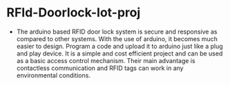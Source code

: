 # RFId-Doorlock-Iot-proj
- The arduino based RFID door lock system is secure and responsive as compared to other systems. With the use of arduino, it becomes much easier to design. Program a code and upload it to arduino just like a plug and play device. It is a simple and cost efficient project and can be used as a basic access control mechanism. Their main advantage is contactless communication and RFID tags can work in any environmental conditions.

